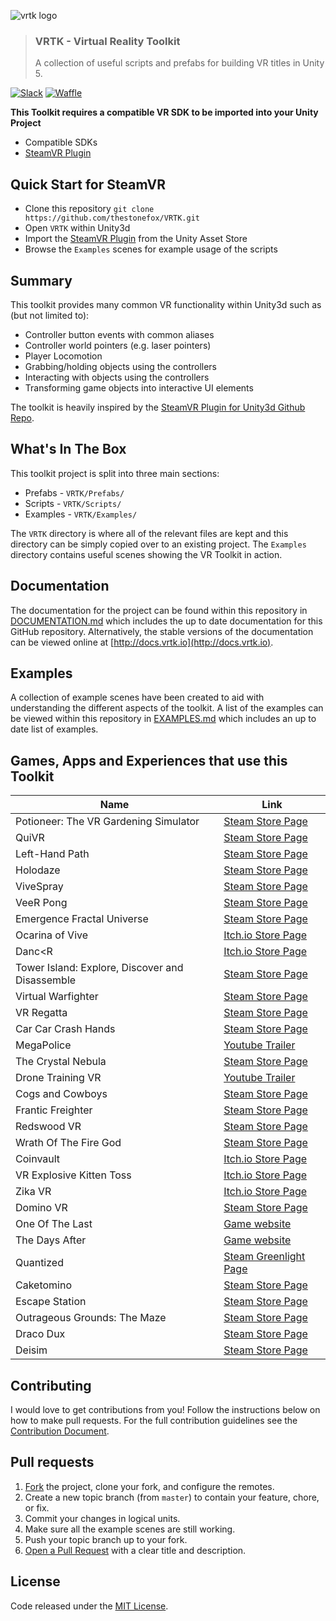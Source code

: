![vrtk logo](https://raw.githubusercontent.com/thestonefox/VRTK/master/Assets/VRTK/Examples/Resources/Images/logos/vrtk-capsule-clear.png)
> ### VRTK - Virtual Reality Toolkit
> A collection of useful scripts and prefabs for building VR titles in Unity 5.

[![Slack](https://vrtk-slack-invite.herokuapp.com/badge.svg)](http://invite.vrtk.io)
[![Waffle](https://img.shields.io/badge/waffle-tracker-blue.svg?style=flat-square)](http://tracker.vrtk.io)

**This Toolkit requires a compatible VR SDK to be imported into your Unity Project**

  * Compatible SDKs
   * [SteamVR Plugin]

## Quick Start for SteamVR

  * Clone this repository `git clone https://github.com/thestonefox/VRTK.git`
  * Open `VRTK` within Unity3d
  * Import the [SteamVR Plugin] from the Unity Asset Store
  * Browse the `Examples` scenes for example usage of the scripts

## Summary

This toolkit provides many common VR functionality within Unity3d such
as (but not limited to):

  * Controller button events with common aliases
  * Controller world pointers (e.g. laser pointers)
  * Player Locomotion
  * Grabbing/holding objects using the controllers
  * Interacting with objects using the controllers
  * Transforming game objects into interactive UI elements

The toolkit is heavily inspired by the [SteamVR Plugin for Unity3d Github Repo].

## What's In The Box

This toolkit project is split into three main sections:

  * Prefabs - `VRTK/Prefabs/`
  * Scripts - `VRTK/Scripts/`
  * Examples - `VRTK/Examples/`

The `VRTK` directory is where all of the relevant files are kept
and this directory can be simply copied over to an existing project.
The `Examples` directory contains useful scenes showing the VR Toolkit
in action.

## Documentation

The documentation for the project can be found within this
repository in [DOCUMENTATION.md] which includes the up to date
documentation for this GitHub repository. Alternatively, the
stable versions of the documentation can be viewed online at
[http://docs.vrtk.io](http://docs.vrtk.io).

## Examples

A collection of example scenes have been created to aid with
understanding the different aspects of the toolkit. A list
of the examples can be viewed within this repository in
[EXAMPLES.md] which includes an up to date list of examples.

## Games, Apps and Experiences that use this Toolkit

| Name | Link |
|-------------------------------------------------|-------------------------------------------------------------------------------------------|
| Potioneer: The VR Gardening Simulator | [Steam Store Page](http://store.steampowered.com/app/544410/) |
| QuiVR | [Steam Store Page](http://store.steampowered.com/app/489380) |
| Left-Hand Path | [Steam Store Page](http://store.steampowered.com/app/488760) |
| Holodaze | [Steam Store Page](http://store.steampowered.com/app/475520) |
| ViveSpray | [Steam Store Page](http://store.steampowered.com/app/494830) |
| VeeR Pong | [Steam Store Page](http://store.steampowered.com/app/494850) |
| Emergence Fractal Universe | [Steam Store Page](http://store.steampowered.com/app/500470) |
| Ocarina of Vive | [Itch.io Store Page](https://tomcat94.itch.io/ocarina-of-vive-shooting-gallery) |
| Danc<R | [Itch.io Store Page](https://tomcat94.itch.io/dancr-alpha) |
| Tower Island: Explore, Discover and Disassemble | [Steam Store Page](http://store.steampowered.com/app/487740) |
| Virtual Warfighter | [Steam Store Page](http://store.steampowered.com/app/517020) |
| VR Regatta | [Steam Store Page](http://store.steampowered.com/app/468240) |
| Car Car Crash Hands | [Steam Store Page](http://store.steampowered.com/app/472720) |
| MegaPolice | [Youtube Trailer](https://www.youtube.com/watch?v=d6hCgfMxldY) |
| The Crystal Nebula | [Steam Store Page](http://store.steampowered.com/app/505660) |
| Drone Training VR | [Youtube Trailer](https://www.youtube.com/watch?v=A5MFT2JsySc) |
| Cogs and Cowboys | [Steam Store Page](http://store.steampowered.com/app/510410) |
| Frantic Freighter | [Steam Store Page](http://store.steampowered.com/app/503150) |
| Redswood VR | [Steam Store Page](http://store.steampowered.com/app/499760) |
| Wrath Of The Fire God | [Steam Store Page](http://store.steampowered.com/app/511370) |
| Coinvault | [Itch.io Store Page](https://ldvr.itch.io/ldvrs-coinvault-for-the-vive) |
| VR Explosive Kitten Toss | [Itch.io Store Page](https://ldvr.itch.io/ldvrs-kitten-toss) |
| Zika VR | [Itch.io Store Page](https://ldvr.itch.io/ldvr-presents-zika-vr) |
| Domino VR | [Steam Store Page](http://store.steampowered.com/app/508680) |
| One Of The Last | [Game website](http://oneofthelast.com) |
| The Days After | [Game website](http://www.fivefingerstudios.com/thedaysafter) |
| Quantized | [Steam Greenlight Page](https://steamcommunity.com/sharedfiles/filedetails/?id=195344075) |
| Caketomino | [Steam Store Page](http://store.steampowered.com/app/517770) |
| Escape Station | [Steam Store Page](http://store.steampowered.com/app/527360) |
| Outrageous Grounds: The Maze | [Steam Store Page](http://store.steampowered.com/app/513050) |
| Draco Dux | [Steam Store Page](http://store.steampowered.com/app/460730) |
| Deisim | [Steam Store Page](http://store.steampowered.com/app/525680) |

## Contributing

I would love to get contributions from you! Follow the instructions
below on how to make pull requests. For the full contribution
guidelines see the [Contribution Document].

## Pull requests

  1. [Fork] the project, clone your fork, and configure the remotes.
  2. Create a new topic branch (from `master`) to contain your feature,
  chore, or fix.
  3. Commit your changes in logical units.
  4. Make sure all the example scenes are still working.
  5. Push your topic branch up to your fork.
  6. [Open a Pull Request] with a clear title and description.

## License

Code released under the [MIT License].

[SteamVR Plugin]: https://www.assetstore.unity3d.com/en/#!/content/32647
[SteamVR Plugin for Unity3d Github Repo]: https://github.com/ValveSoftware/openvr/tree/master/unity_package/Assets/SteamVR
[Catlike Coding]: http://catlikecoding.com/unity/tutorials/curves-and-splines/
[MIT License]: https://github.com/thestonefox/SteamVR_Unity_Toolkit/blob/master/LICENSE
[Contribution Document]: https://github.com/thestonefox/SteamVR_Unity_Toolkit/blob/master/CONTRIBUTING.md
[DOCUMENTATION.md]: https://github.com/thestonefox/SteamVR_Unity_Toolkit/blob/master/DOCUMENTATION.md
[EXAMPLES.md]: https://github.com/thestonefox/SteamVR_Unity_Toolkit/blob/master/EXAMPLES.md
[Fork]: http://help.github.com/fork-a-repo/
[Open a Pull Request]: https://help.github.com/articles/using-pull-requests/
